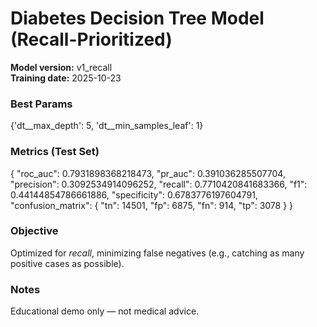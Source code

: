 # Diabetes Decision Tree Model (Recall-Prioritized)

**Model version:** v1_recall  
**Training date:** 2025-10-23  

### Best Params
{'dt__max_depth': 5, 'dt__min_samples_leaf': 1}

### Metrics (Test Set)
{
  "roc_auc": 0.7931898368218473,
  "pr_auc": 0.391036285507704,
  "precision": 0.3092534914096252,
  "recall": 0.7710420841683366,
  "f1": 0.44144854786661886,
  "specificity": 0.6783776197604791,
  "confusion_matrix": {
    "tn": 14501,
    "fp": 6875,
    "fn": 914,
    "tp": 3078
  }
}

### Objective
Optimized for *recall*, minimizing false negatives (e.g., catching as many positive cases as possible).

### Notes
Educational demo only — not medical advice.
